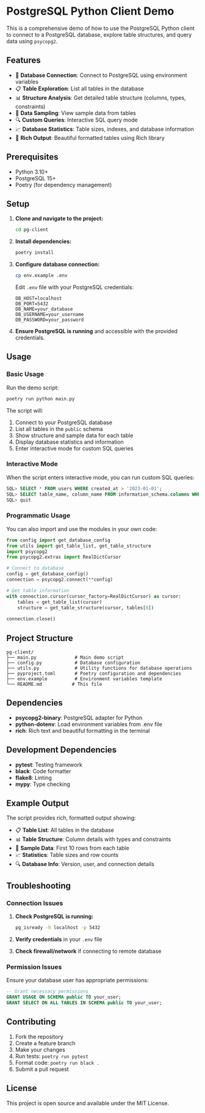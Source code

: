 # PostgreSQL Python Client Demo

This is a comprehensive demo of how to use the PostgreSQL Python client to connect to a PostgreSQL database, explore table structures, and query data using `psycopg2`.

## Features

- 🔌 **Database Connection**: Connect to PostgreSQL using environment variables
- 📋 **Table Exploration**: List all tables in the database
- 📊 **Structure Analysis**: Get detailed table structure (columns, types, constraints)
- 📄 **Data Sampling**: View sample data from tables
- 🔍 **Custom Queries**: Interactive SQL query mode
- 📈 **Database Statistics**: Table sizes, indexes, and database information
- 🎨 **Rich Output**: Beautiful formatted tables using Rich library

## Prerequisites

- Python 3.10+
- PostgreSQL 15+
- Poetry (for dependency management)

## Setup

1. **Clone and navigate to the project:**
   ```bash
   cd pg-client
   ```

2. **Install dependencies:**
   ```bash
   poetry install
   ```

3. **Configure database connection:**
   ```bash
   cp env.example .env
   ```
   
   Edit `.env` file with your PostgreSQL credentials:
   ```env
   DB_HOST=localhost
   DB_PORT=5432
   DB_NAME=your_database
   DB_USERNAME=your_username
   DB_PASSWORD=your_password
   ```

4. **Ensure PostgreSQL is running** and accessible with the provided credentials.

## Usage

### Basic Usage

Run the demo script:
```bash
poetry run python main.py
```

The script will:
1. Connect to your PostgreSQL database
2. List all tables in the `public` schema
3. Show structure and sample data for each table
4. Display database statistics and information
5. Enter interactive mode for custom SQL queries

### Interactive Mode

When the script enters interactive mode, you can run custom SQL queries:

```sql
SQL> SELECT * FROM users WHERE created_at > '2023-01-01';
SQL> SELECT table_name, column_name FROM information_schema.columns WHERE table_schema = 'public';
SQL> quit
```

### Programmatic Usage

You can also import and use the modules in your own code:

```python
from config import get_database_config
from utils import get_table_list, get_table_structure
import psycopg2
from psycopg2.extras import RealDictCursor

# Connect to database
config = get_database_config()
connection = psycopg2.connect(**config)

# Get table information
with connection.cursor(cursor_factory=RealDictCursor) as cursor:
    tables = get_table_list(cursor)
    structure = get_table_structure(cursor, tables[0])
    
connection.close()
```

## Project Structure

```
pg-client/
├── main.py              # Main demo script
├── config.py            # Database configuration
├── utils.py             # Utility functions for database operations
├── pyproject.toml       # Poetry configuration and dependencies
├── env.example          # Environment variables template
└── README.md           # This file
```

## Dependencies

- **psycopg2-binary**: PostgreSQL adapter for Python
- **python-dotenv**: Load environment variables from .env file
- **rich**: Rich text and beautiful formatting in the terminal

## Development Dependencies

- **pytest**: Testing framework
- **black**: Code formatter
- **flake8**: Linting
- **mypy**: Type checking

## Example Output

The script provides rich, formatted output showing:

- 📋 **Table List**: All tables in the database
- 📊 **Table Structure**: Column details with types and constraints
- 📄 **Sample Data**: First 10 rows from each table
- 📈 **Statistics**: Table sizes and row counts
- 🔍 **Database Info**: Version, user, and connection details

## Troubleshooting

### Connection Issues

1. **Check PostgreSQL is running:**
   ```bash
   pg_isready -h localhost -p 5432
   ```

2. **Verify credentials** in your `.env` file

3. **Check firewall/network** if connecting to remote database

### Permission Issues

Ensure your database user has appropriate permissions:
```sql
-- Grant necessary permissions
GRANT USAGE ON SCHEMA public TO your_user;
GRANT SELECT ON ALL TABLES IN SCHEMA public TO your_user;
```

## Contributing

1. Fork the repository
2. Create a feature branch
3. Make your changes
4. Run tests: `poetry run pytest`
5. Format code: `poetry run black .`
6. Submit a pull request

## License

This project is open source and available under the MIT License.



